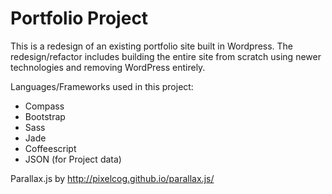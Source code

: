 # Portfolio Project

This is a redesign of an existing portfolio site built in Wordpress. The redesign/refactor includes building the entire site from scratch using newer technologies and removing WordPress entirely.

Languages/Frameworks used in this project:
* Compass
* Bootstrap
* Sass
* Jade
* Coffeescript
* JSON (for Project data)

Parallax.js by http://pixelcog.github.io/parallax.js/